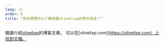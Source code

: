 ```yaml
---
lang: cn
order: 6
title: “我在哪裡可以了解有關olivelisp的更多信息？”
---
```


閱讀介紹[olivelisp](https://www.olive.net/2019/11/27/olivelisp.en.html)的博客文章。 可以在[olivelisp.com](https://olivelisp.com）上找到文檔。
